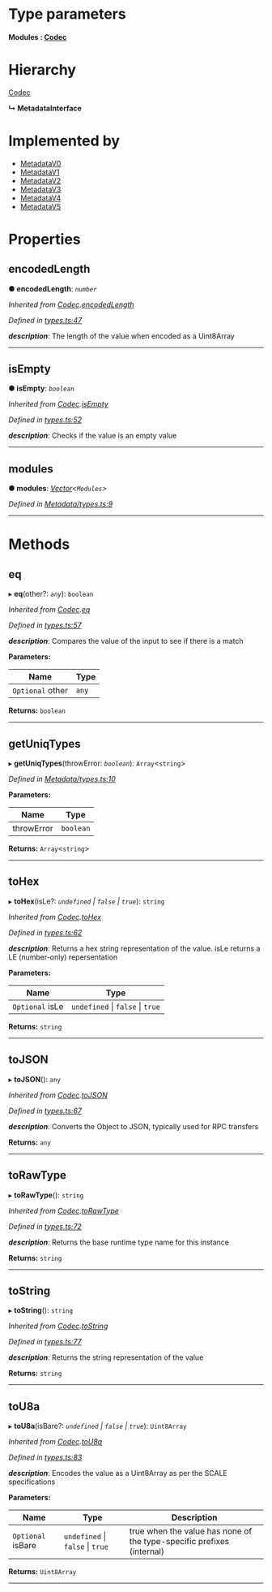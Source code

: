 

# Type parameters
#### Modules :  [Codec](_types_.codec.md)
# Hierarchy

 [Codec](_types_.codec.md)

**↳ MetadataInterface**

# Implemented by

* [MetadataV0](../classes/_metadata_v0_metadata_.metadatav0.md)
* [MetadataV1](../classes/_metadata_v1_metadata_.metadatav1.md)
* [MetadataV2](../classes/_metadata_v2_metadata_.metadatav2.md)
* [MetadataV3](../classes/_metadata_v3_metadata_.metadatav3.md)
* [MetadataV4](../classes/_metadata_v4_metadata_.metadatav4.md)
* [MetadataV5](../classes/_metadata_v5_metadata_.metadatav5.md)

# Properties

<a id="encodedlength"></a>

##  encodedLength

**● encodedLength**: *`number`*

*Inherited from [Codec](_types_.codec.md).[encodedLength](_types_.codec.md#encodedlength)*

*Defined in [types.ts:47](https://github.com/polkadot-js/api/blob/6f3c8f7/packages/types/src/types.ts#L47)*

*__description__*: The length of the value when encoded as a Uint8Array

___
<a id="isempty"></a>

##  isEmpty

**● isEmpty**: *`boolean`*

*Inherited from [Codec](_types_.codec.md).[isEmpty](_types_.codec.md#isempty)*

*Defined in [types.ts:52](https://github.com/polkadot-js/api/blob/6f3c8f7/packages/types/src/types.ts#L52)*

*__description__*: Checks if the value is an empty value

___
<a id="modules"></a>

##  modules

**● modules**: *[Vector](../classes/_codec_vector_.vector.md)<`Modules`>*

*Defined in [Metadata/types.ts:9](https://github.com/polkadot-js/api/blob/6f3c8f7/packages/types/src/Metadata/types.ts#L9)*

___

# Methods

<a id="eq"></a>

##  eq

▸ **eq**(other?: *`any`*): `boolean`

*Inherited from [Codec](_types_.codec.md).[eq](_types_.codec.md#eq)*

*Defined in [types.ts:57](https://github.com/polkadot-js/api/blob/6f3c8f7/packages/types/src/types.ts#L57)*

*__description__*: Compares the value of the input to see if there is a match

**Parameters:**

| Name | Type |
| ------ | ------ |
| `Optional` other | `any` |

**Returns:** `boolean`

___
<a id="getuniqtypes"></a>

##  getUniqTypes

▸ **getUniqTypes**(throwError: *`boolean`*): `Array`<`string`>

*Defined in [Metadata/types.ts:10](https://github.com/polkadot-js/api/blob/6f3c8f7/packages/types/src/Metadata/types.ts#L10)*

**Parameters:**

| Name | Type |
| ------ | ------ |
| throwError | `boolean` |

**Returns:** `Array`<`string`>

___
<a id="tohex"></a>

##  toHex

▸ **toHex**(isLe?: *`undefined` \| `false` \| `true`*): `string`

*Inherited from [Codec](_types_.codec.md).[toHex](_types_.codec.md#tohex)*

*Defined in [types.ts:62](https://github.com/polkadot-js/api/blob/6f3c8f7/packages/types/src/types.ts#L62)*

*__description__*: Returns a hex string representation of the value. isLe returns a LE (number-only) repersentation

**Parameters:**

| Name | Type |
| ------ | ------ |
| `Optional` isLe | `undefined` \| `false` \| `true` |

**Returns:** `string`

___
<a id="tojson"></a>

##  toJSON

▸ **toJSON**(): `any`

*Inherited from [Codec](_types_.codec.md).[toJSON](_types_.codec.md#tojson)*

*Defined in [types.ts:67](https://github.com/polkadot-js/api/blob/6f3c8f7/packages/types/src/types.ts#L67)*

*__description__*: Converts the Object to JSON, typically used for RPC transfers

**Returns:** `any`

___
<a id="torawtype"></a>

##  toRawType

▸ **toRawType**(): `string`

*Inherited from [Codec](_types_.codec.md).[toRawType](_types_.codec.md#torawtype)*

*Defined in [types.ts:72](https://github.com/polkadot-js/api/blob/6f3c8f7/packages/types/src/types.ts#L72)*

*__description__*: Returns the base runtime type name for this instance

**Returns:** `string`

___
<a id="tostring"></a>

##  toString

▸ **toString**(): `string`

*Inherited from [Codec](_types_.codec.md).[toString](_types_.codec.md#tostring)*

*Defined in [types.ts:77](https://github.com/polkadot-js/api/blob/6f3c8f7/packages/types/src/types.ts#L77)*

*__description__*: Returns the string representation of the value

**Returns:** `string`

___
<a id="tou8a"></a>

##  toU8a

▸ **toU8a**(isBare?: *`undefined` \| `false` \| `true`*): `Uint8Array`

*Inherited from [Codec](_types_.codec.md).[toU8a](_types_.codec.md#tou8a)*

*Defined in [types.ts:83](https://github.com/polkadot-js/api/blob/6f3c8f7/packages/types/src/types.ts#L83)*

*__description__*: Encodes the value as a Uint8Array as per the SCALE specifications

**Parameters:**

| Name | Type | Description |
| ------ | ------ | ------ |
| `Optional` isBare | `undefined` \| `false` \| `true` |  true when the value has none of the type-specific prefixes (internal) |

**Returns:** `Uint8Array`

___

